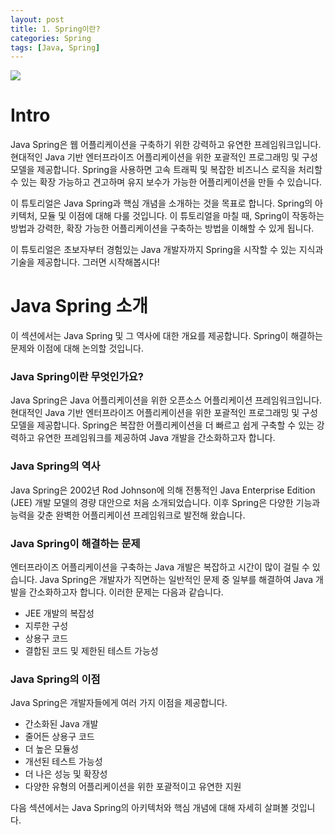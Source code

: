 ```yaml
---
layout: post
title: 1. Spring이란?
categories: Spring
tags: [Java, Spring]
---
```


<img src="https://images.velog.io/images/hanblueblue/post/52532500-601b-4ee4-a0b1-070f11154ad3/OG-Spring.png" />

# Intro

Java Spring은 웹 어플리케이션을 구축하기 위한 강력하고 유연한 프레임워크입니다. 현대적인 Java 기반 엔터프라이즈 어플리케이션을 위한 포괄적인 프로그래밍 및 구성 모델을 제공합니다. Spring을 사용하면 고속 트래픽 및 복잡한 비즈니스 로직을 처리할 수 있는 확장 가능하고 견고하며 유지 보수가 가능한 어플리케이션을 만들 수 있습니다.

이 튜토리얼은 Java Spring과 핵심 개념을 소개하는 것을 목표로 합니다. Spring의 아키텍처, 모듈 및 이점에 대해 다룰 것입니다. 이 튜토리얼을 마칠 때, Spring이 작동하는 방법과 강력한, 확장 가능한 어플리케이션을 구축하는 방법을 이해할 수 있게 됩니다.

이 튜토리얼은 초보자부터 경험있는 Java 개발자까지 Spring을 시작할 수 있는 지식과 기술을 제공합니다. 그러면 시작해봅시다!

# Java Spring 소개

이 섹션에서는 Java Spring 및 그 역사에 대한 개요를 제공합니다. Spring이 해결하는 문제와 이점에 대해 논의할 것입니다.

### Java Spring이란 무엇인가요?

Java Spring은 Java 어플리케이션을 위한 오픈소스 어플리케이션 프레임워크입니다. 현대적인 Java 기반 엔터프라이즈 어플리케이션을 위한 포괄적인 프로그래밍 및 구성 모델을 제공합니다. Spring은 복잡한 어플리케이션을 더 빠르고 쉽게 구축할 수 있는 강력하고 유연한 프레임워크를 제공하여 Java 개발을 간소화하고자 합니다.

### Java Spring의 역사

Java Spring은 2002년 Rod Johnson에 의해 전통적인 Java Enterprise Edition (JEE) 개발 모델의 경량 대안으로 처음 소개되었습니다. 이후 Spring은 다양한 기능과 능력을 갖춘 완벽한 어플리케이션 프레임워크로 발전해 왔습니다.

### Java Spring이 해결하는 문제

엔터프라이즈 어플리케이션을 구축하는 Java 개발은 복잡하고 시간이 많이 걸릴 수 있습니다. Java Spring은 개발자가 직면하는 일반적인 문제 중 일부를 해결하여 Java 개발을 간소화하고자 합니다. 이러한 문제는 다음과 같습니다.

- JEE 개발의 복잡성
- 지루한 구성
- 상용구 코드
- 결합된 코드 및 제한된 테스트 가능성

### Java Spring의 이점

Java Spring은 개발자들에게 여러 가지 이점을 제공합니다.

- 간소화된 Java 개발
- 줄어든 상용구 코드
- 더 높은 모듈성
- 개선된 테스트 가능성
- 더 나은 성능 및 확장성
- 다양한 유형의 어플리케이션을 위한 포괄적이고 유연한 지원

다음 섹션에서는 Java Spring의 아키텍처와 핵심 개념에 대해 자세히 살펴볼 것입니다.
